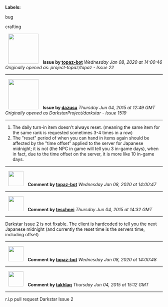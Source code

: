 **Labels:**

bug

crafting



<a href="https://github.com/topaz-bot"><img src="https://avatars3.githubusercontent.com/u/59651103?v=4" width="96" height="96" hspace="10"></img></a> **Issue by [topaz-bot](https://github.com/topaz-bot)**
_Wednesday Jan 08, 2020 at 14:00:46_
_Originally opened as: project-topaz/topaz - Issue 22_

----

<a href="https://github.com/dazusu"><img src="https://avatars0.githubusercontent.com/u/7009763?v=4"  width="96" height="96" hspace="10"></img></a> **Issue by [dazusu](https://github.com/dazusu)**
_Thursday Jun 04, 2015 at 12:49 GMT_
_Originally opened as DarkstarProject/darkstar - Issue 1519_

----

1. The daily turn-in item doesn't always reset. (meaning the same item for the same rank is requested sometimes 3-4 times in a row)
2. The "reset" period of when you can hand in items again should be affected by the "time offset" applied to the server for Japanese midnight; it is not (the NPC in game will tell you 3 in-game days), when in fact, due to the time offset on the server, it is more like 10 in-game days.




----
<a href="https://github.com/topaz-bot"><img src="https://avatars3.githubusercontent.com/u/59651103?v=4" width="48" height="48" hspace="10"></img></a> **Comment by [topaz-bot](https://github.com/topaz-bot)**
_Wednesday Jan 08, 2020 at 14:00:47_

----

<a href="https://github.com/teschnei"><img src="https://avatars3.githubusercontent.com/u/1149183?v=4"  width="48" height="48" hspace="10"></img></a> **Comment by [teschnei](https://github.com/teschnei)**
_Thursday Jun 04, 2015 at 14:32 GMT_

----

Darkstar Issue 2 is not fixable. The client is hardcoded to tell you the next Japanese
midnight (and currently the reset time is the servers time, including
offset)




----
<a href="https://github.com/topaz-bot"><img src="https://avatars3.githubusercontent.com/u/59651103?v=4" width="48" height="48" hspace="10"></img></a> **Comment by [topaz-bot](https://github.com/topaz-bot)**
_Wednesday Jan 08, 2020 at 14:00:48_

----

<a href="https://github.com/takhlaq"><img src="https://avatars1.githubusercontent.com/u/6381451?v=4"  width="48" height="48" hspace="10"></img></a> **Comment by [takhlaq](https://github.com/takhlaq)**
_Thursday Jun 04, 2015 at 15:12 GMT_

----

r.i.p pull request Darkstar Issue 2


